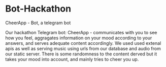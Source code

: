 # Bot-Hackathon
CheerApp - Bot, a telegram bot

Our hackathon Telegram bot: CheerApp - communicates with you to see how you feel, aggragates information on your mood according to your answers,
and serves adequate content accordingly. 
We used used extenal apis as well as serving music using urls from our database and audio from our static server. There is some randomness to the
content derved but it takes your mood into account, and mainly tries to cheer you up.
